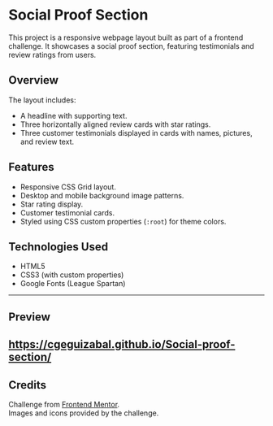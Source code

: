 # Social Proof Section

This project is a responsive webpage layout built as part of a frontend challenge. It showcases a social proof section, featuring testimonials and review ratings from users.

## Overview

The layout includes:

- A headline with supporting text.
- Three horizontally aligned review cards with star ratings.
- Three customer testimonials displayed in cards with names, pictures, and review text.



## Features

- Responsive CSS Grid layout.
- Desktop and mobile background image patterns.
- Star rating display.
- Customer testimonial cards.
- Styled using CSS custom properties (`:root`) for theme colors.

## Technologies Used

- HTML5
- CSS3 (with custom properties)
- Google Fonts (League Spartan)

---
## Preview
https://cgeguizabal.github.io/Social-proof-section/
---

## Credits

Challenge from [Frontend Mentor](https://www.frontendmentor.io).  
Images and icons provided by the challenge.





